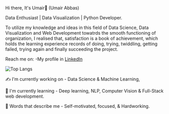 Hi there, It's Umair👋 (Umair Abbas)

Data Enthusiast | Data Visualization | Python Developer.

To utilize my knowledge and ideas in this field of Data Science, Data Visualization and Web Development towatrds the smooth functioning of organization, I realised that, satisfaction is a book of achievement, which holds the learning experience records of doing, trying, twiddling, getting failed, trying again and finally succeeding the project.

Reach me on:
-My profile in [LinkedIn](https://www.linkedin.com/in/umair-abbas-80b9a8235/)

![Top Langs](https://github-readme-stats.vercel.app/api/top-langs/?username=umairabbas18&langs_count=2&layout=compact&hide=html&exclude_repo=repo1,repo2)

:writing_hand: I'm currently working on - Data Science & Machine Learning,

:ear_of_rice: I'm currently learning - Deep learning, NLP, Computer Vision & Full-Stack web development.

:sunflower: Words that describe me - Self-motivated, focused, & Hardworking.
